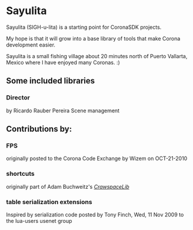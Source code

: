 # Sayulita #

Sayulita (SIGH-u-lita) is a starting point for CoronaSDK projects.

My hope is that it will grow into a base library of tools that make Corona development easier.

Sayulita is a small fishing village about 20 minutes north of Puerto Vallarta, Mexico where I have 
enjoyed many Coronas. :)

## Some included libraries ##

### Director
by Ricardo Rauber Pereira
Scene management

## Contributions by:
### FPS
originally posted to the Corona Code Exchange by Wizem on OCT-21-2010 

### shortcuts
originally part of Adam Buchweitz's [_CrawspaceLib_](https://github.com/AdamBuchweitz/CrawlSpaceLib)

### table serialization extensions
Inspired by serialization code posted by Tony Finch, Wed, 11 Nov 2009 to the lua-users usenet group

